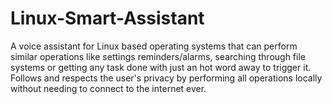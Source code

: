 # Linux-Smart-Assistant
A voice assistant for Linux based operating systems that can perform similar operations like settings reminders/alarms, searching through file systems or getting any task done with just an hot word away to trigger it. Follows and respects the user's privacy by performing all operations locally without needing to connect to the internet ever. 
